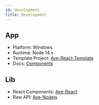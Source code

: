 ```yaml
---
id: development
title: Development
---
```


## App

-   Platform: Windows
-   Runtime: Node 14.x
-   Template Project: [Ave-React-Template](https://github.com/qber-soft/Ave-React-Template)
-   Docs: [Components](https://qber-soft.github.io/Ave-React-Docs/components)

## Lib

-   React Components: [Ave-React](https://github.com/qber-soft/Ave-React)
-   Raw API: [Ave-Nodejs](https://github.com/qber-soft/Ave-Nodejs/)
